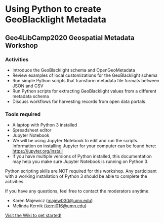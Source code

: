 

# Using Python to create GeoBlacklight Metadata 

## Geo4LibCamp2020 Geospatial Metadata Workshop

### Activities
- Introduce the GeoBlacklight schema and OpenGeoMetadata
- Review examples of local customizations for the GeoBlacklight schema
- Run simple Python scripts that transform metadata file formats between JSON and CSV
- Run Python scripts for extracting GeoBlacklight values from a different metadata schema
- Discuss workflows for harvesting records from open data portals

### Tools required
- A laptop with Python 3 installed
- Spreadsheet editor
- Jupyter Notebook
- We will be using Jupyter Notebook to edit and run the scripts. Information on installing Jupyter for your computer can be found here: https://jupyter.org/install
- If you have multiple versions of Python installed, this documentation may help you make sure Jupyter Notebook is running on Python 3.

Python scripting skills are NOT required for this workshop. Any participant with a working installation of Python 3 should be able to complete the activities.

If you have any questions, feel free to contact the moderators anytime:
- Karen Majewicz (majew030@umn.edu)
- Melinda Kernik (kerni016@umn.edu)

[Visit the Wiki to get started!](https://github.com/BTAA-Geospatial-Data-Project/geo4libcamp-metadata-workshop/wiki)

